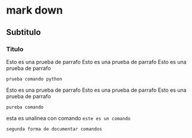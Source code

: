 # mark down
## Subtitulo
### Titulo
Esto es una prueba de parrafo
Esto es una prueba de parrafo
Esto es una prueba de parrafo

    prueba comando python

Esto es una prueba de parrafo
Esto es una prueba de parrafo
Esto es una prueba de parrafo

`pureba comando`

esta es unalinea con comando `este es un comando`

```
segunda forma de documentar comandos
```


